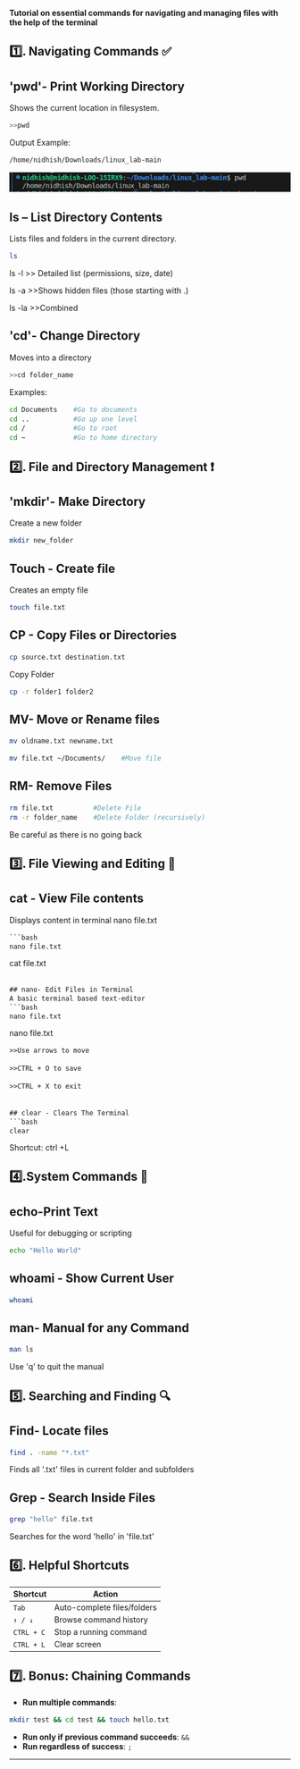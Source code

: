 **Tutorial on essential commands for navigating and managing files with the help of the terminal**

## 1️⃣. Navigating Commands ✅ 
## 'pwd'- Print Working Directory
Shows the current location in filesystem.
```bash
>>pwd
```
Output Example:
```bash
/home/nidhish/Downloads/linux_lab-main
```
![images](./images/pwd.png)
## ls – List Directory Contents
Lists files and folders in the current directory.
```bash
ls
```


ls -l >> Detailed list (permissions, size, date)

ls -a >>Shows hidden files (those starting with .)

ls -la >>Combined

## 'cd'- Change Directory 
Moves into a directory 
```bash
>>cd folder_name
```
Examples:
```bash
cd Documents    #Go to documents
cd ..           #Go up one level 
cd /            #Go to root 
cd ~            #Go to home directory 
```


## 2️⃣. File and Directory Management ❗
## 'mkdir'- Make Directory 
Create a new folder
```bash
mkdir new_folder
```


## Touch - Create file
Creates an empty file 
```bash
touch file.txt
```

## CP - Copy Files or Directories 
```bash
cp source.txt destination.txt
```
Copy Folder
```bash
cp -r folder1 folder2
```


## MV- Move or Rename files
```bash
mv oldname.txt newname.txt
```
```bash
mv file.txt ~/Documents/    #Move file
```


## RM- Remove Files 
```bash
rm file.txt          #Delete File
rm -r folder_name    #Delete Folder (recursively)
```
Be careful as there is no going back 


## 3️⃣. File Viewing and Editing 🔵
## cat - View File contents
Displays content in terminal
nano file.txt
```
```bash
nano file.txt
```
cat file.txt
```

## nano- Edit Files in Terminal
A basic terminal based text-editor
```bash
nano file.txt
```
nano file.txt
```
>>Use arrows to move

>>CTRL + O to save 

>>CTRL + X to exit


## clear - Clears The Terminal
```bash
clear
```

Shortcut: ctrl +L



## 4️⃣.System Commands 📶 
## echo-Print Text
Useful for debugging or scripting
```bash
echo "Hello World"
```

## whoami - Show Current User
```bash
whoami
```

## man- Manual for any Command
```bash
man ls
```
Use 'q' to quit the manual


## 5️⃣. Searching and Finding 🔍
## Find- Locate files 
```bash
find . -name "*.txt"
```
Finds all '.txt' files in current folder and subfolders 


## Grep - Search Inside Files
```bash
grep "hello" file.txt
```
Searches for the word 'hello' in 'file.txt'


## 6️⃣. Helpful Shortcuts

| Shortcut   | Action                      |
| ---------- | --------------------------- |
| `Tab`      | Auto-complete files/folders |
| `↑ / ↓`    | Browse command history      |
| `CTRL + C` | Stop a running command      |
| `CTRL + L` | Clear screen                |


## 7️⃣. Bonus: Chaining Commands 
* **Run multiple commands**:
```bash
mkdir test && cd test && touch hello.txt
```
* **Run only if previous command succeeds**: `&&`
* **Run regardless of success**: `;`

---


 




